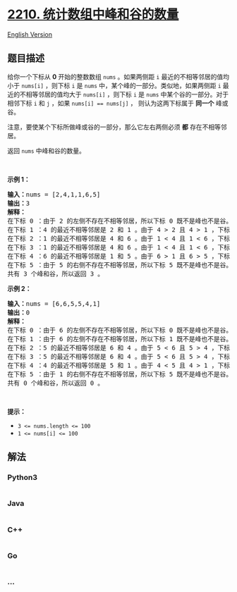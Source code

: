 # [2210. 统计数组中峰和谷的数量](https://leetcode.cn/problems/count-hills-and-valleys-in-an-array)

[English Version](/solution/2200-2299/2210.Count%20Hills%20and%20Valleys%20in%20an%20Array/README_EN.md)

## 题目描述

<!-- 这里写题目描述 -->

<p>给你一个下标从 <strong>0</strong> 开始的整数数组 <code>nums</code> 。如果两侧距 <code>i</code> 最近的不相等邻居的值均小于 <code>nums[i]</code> ，则下标 <code>i</code> 是 <code>nums</code> 中，某个峰的一部分。类似地，如果两侧距 <code>i</code> 最近的不相等邻居的值均大于 <code>nums[i]</code> ，则下标 <code>i</code> 是 <code>nums</code> 中某个谷的一部分。对于相邻下标&nbsp;<code>i</code> 和 <code>j</code> ，如果&nbsp;<code>nums[i] == nums[j]</code> ， 则认为这两下标属于 <strong>同一个</strong> 峰或谷。</p>

<p>注意，要使某个下标所做峰或谷的一部分，那么它左右两侧必须 <strong>都</strong> 存在不相等邻居。</p>

<p>返回 <code>nums</code> 中峰和谷的数量。</p>

<p>&nbsp;</p>

<p><strong>示例 1：</strong></p>

<pre>
<strong>输入：</strong>nums = [2,4,1,1,6,5]
<strong>输出：</strong>3
<strong>解释：</strong>
在下标 0 ：由于 2 的左侧不存在不相等邻居，所以下标 0 既不是峰也不是谷。
在下标 1 ：4 的最近不相等邻居是 2 和 1 。由于 4 &gt; 2 且 4 &gt; 1 ，下标 1 是一个峰。
在下标 2 ：1 的最近不相等邻居是 4 和 6 。由于 1 &lt; 4 且 1 &lt; 6 ，下标 2 是一个谷。
在下标 3 ：1 的最近不相等邻居是 4 和 6 。由于 1 &lt; 4 且 1 &lt; 6 ，下标 3 符合谷的定义，但需要注意它和下标 2 是同一个谷的一部分。
在下标 4 ：6 的最近不相等邻居是 1 和 5 。由于 6 &gt; 1 且 6 &gt; 5 ，下标 4 是一个峰。
在下标 5 ：由于 5 的右侧不存在不相等邻居，所以下标 5 既不是峰也不是谷。
共有 3 个峰和谷，所以返回 3 。</pre>

<p><strong>示例 2：</strong></p>

<pre>
<strong>输入：</strong>nums = [6,6,5,5,4,1]
<strong>输出：</strong>0
<strong>解释：</strong>
在下标 0 ：由于 6 的左侧不存在不相等邻居，所以下标 0 既不是峰也不是谷。
在下标 1 ：由于 6 的左侧不存在不相等邻居，所以下标 1 既不是峰也不是谷。
在下标 2 ：5 的最近不相等邻居是 6 和 4 。由于 5 &lt; 6 且 5 &gt; 4 ，下标 2 既不是峰也不是谷。
在下标 3 ：5 的最近不相等邻居是 6 和 4 。由于 5 &lt; 6 且 5 &gt; 4 ，下标 3 既不是峰也不是谷。
在下标 4 ：4 的最近不相等邻居是 5 和 1 。由于 4 &lt; 5 且 4 &gt; 1 ，下标 4 既不是峰也不是谷。
在下标 5 ：由于 1 的右侧不存在不相等邻居，所以下标 5 既不是峰也不是谷。
共有 0 个峰和谷，所以返回 0 。
</pre>

<p>&nbsp;</p>

<p><strong>提示：</strong></p>

<ul>
	<li><code>3 &lt;= nums.length &lt;= 100</code></li>
	<li><code>1 &lt;= nums[i] &lt;= 100</code></li>
</ul>


## 解法

<!-- 这里可写通用的实现逻辑 -->

<!-- tabs:start -->

### **Python3**

<!-- 这里可写当前语言的特殊实现逻辑 -->

```python

```

### **Java**

<!-- 这里可写当前语言的特殊实现逻辑 -->

```java

```

### **C++**

```cpp

```

### **Go**

```go

```

### **...**

```

```

<!-- tabs:end -->